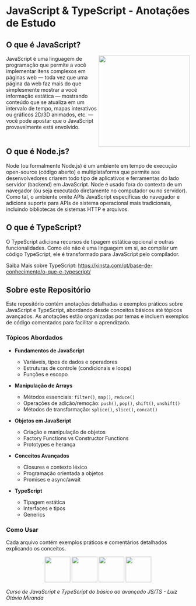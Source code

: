 # JavaScript & TypeScript - Anotações de Estudo

## O que é JavaScript?

<img align="right" src="https://media0.giphy.com/media/v1.Y2lkPTc5MGI3NjExNGw0Y3J6OTNvY2d3bGdvc3puazEzM3I0Y2lvZG9rNHJvdThnaXVyNCZlcD12MV9pbnRlcm5hbF9naWZfYnlfaWQmY3Q9Zw/26tn33aiTi1jkl6H6/giphy.gif" height="250"/>

JavaScript é uma linguagem de programação que permite a você implementar itens complexos em páginas web — toda vez que uma página da web faz mais do que simplesmente mostrar a você informação estática — mostrando conteúdo que se atualiza em um intervalo de tempo, mapas interativos ou gráficos 2D/3D animados, etc. — você pode apostar que o JavaScript provavelmente está envolvido.
</br>
</br>

## O que é Node.js?

Node (ou formalmente Node.js) é um ambiente em tempo de execução open-source (código aberto) e multiplataforma que permite aos desenvolvedores criarem todo tipo de aplicativos e ferramentas do lado servidor (backend) em JavaScript. Node é usado fora do contexto de um navegador (ou seja executado diretamente no computador ou no servidor). Como tal, o ambiente omite APIs JavaScript específicas do navegador e adiciona suporte para APIs de sistema operacional mais tradicionais, incluindo bibliotecas de sistemas HTTP e arquivos.

## O que é TypeScript?

O TypeScript adiciona recursos de tipagem estática opcional e outras funcionalidades. Como ele não é uma linguagem em si, ao compilar um código TypeScript, ele é transformado para JavaScript pelo compilador.

Saiba Mais sobre TypeScript: https://kinsta.com/pt/base-de-conhecimento/o-que-e-typescript/

## Sobre este Repositório

Este repositório contém anotações detalhadas e exemplos práticos sobre JavaScript e TypeScript, abordando desde conceitos básicos até tópicos avançados. As anotações estão organizadas por temas e incluem exemplos de código comentados para facilitar o aprendizado.

### Tópicos Abordados

- **Fundamentos de JavaScript**

  - Variáveis, tipos de dados e operadores
  - Estruturas de controle (condicionais e loops)
  - Funções e escopo

- **Manipulação de Arrays**

  - Métodos essenciais: `filter()`, `map()`, `reduce()`
  - Operações de adição/remoção: `push()`, `pop()`, `shift()`, `unshift()`
  - Métodos de transformação: `splice()`, `slice()`, `concat()`

- **Objetos em JavaScript**

  - Criação e manipulação de objetos
  - Factory Functions vs Constructor Functions
  - Prototypes e herança

- **Conceitos Avançados**

  - Closures e contexto léxico
  - Programação orientada a objetos
  - Promises e async/await

- **TypeScript**
  - Tipagem estática
  - Interfaces e tipos
  - Generics

### Como Usar

Cada arquivo contém exemplos práticos e comentários detalhados explicando os conceitos.

<div align="center">
<img src="https://www.svgrepo.com/show/373703/js.svg" height="70"/>
<img src="https://static-00.iconduck.com/assets.00/node-js-icon-454x512-nztofx17.png" height="70"/>
<img src="https://cdn4.iconfinder.com/data/icons/logos-3/600/React.js_logo-512.png" height="70"/>
<img src="https://www.svgrepo.com/show/374144/typescript.svg" height="70"/>
</div>

<i>Curso de JavaScript e TypeScript do básico ao avançado JS/TS - Luiz Otávio Miranda</i>
